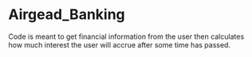 # Airgead_Banking
Code is meant to get financial information from the user then calculates how much interest the user will accrue after some time has passed.
